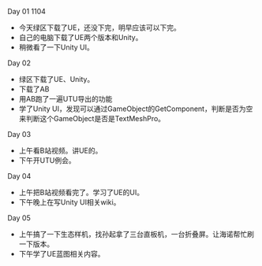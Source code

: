 Day 01  1104
* 今天绿区下载了UE，还没下完，明早应该可以下完。
* 自己的电脑下载了UE两个版本和Unity。
* 稍微看了一下Unity UI。

Day 02 
* 绿区下载了UE、Unity。
* 下载了AB
* 用AB跑了一遍UTU导出的功能
* 学了Unity UI，发现可以通过GameObject的GetComponent<TextMeshProGUI>，判断是否为空来判断这个GameObject是否是TextMeshPro。

Day 03
* 上午看B站视频。讲UE的。
* 下午开UTU例会。

Day 04
* 上午把B站视频看完了。学习了UE的UI。
* 下午晚上在写Unity UI相关wiki。

Day 05
* 上午搞了一下生态样机，找孙起拿了三台直板机，一台折叠屏。让海诺帮忙刷一下版本。
* 下午学了UE蓝图相关内容。
